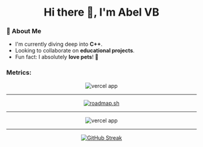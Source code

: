 <meta property="og:image" content="https://i.ibb.co/jR33T0w/abel8260-og-img.png" />

<h1 align="center">Hi there 👋, I'm Abel VB</h1>


### 🌱 About Me

- I'm currently diving deep into **C++**.
- Looking to collaborate on **educational projects**.
- Fun fact: I absolutely **love pets**! 🐾


### Metrics:

<p align="center">
    <img src="https://github-readme-stats.vercel.app/api/top-langs/?username=abel8260&theme=blue-green" alt="vercel app"/>
</p>

---

<p align="center">
    <a href="https://roadmap.sh">
      <img src="https://roadmap.sh/card/tall/64e2cea2ced78d29353345ec?variant=dark" alt="roadmap.sh"/>
    </a>
</p>

---

<p align="center">
    <img src="https://github-readme-stats.vercel.app/api?username=abel8260&theme=blue-green" alt="vercel app"/>
</p>

---
<p align="center">
    <a href="https://github.com/abel8260">
        <img src="https://github-readme-streak-stats.herokuapp.com/?user=abel8260&theme=calm" alt="GitHub Streak"/>
    </a>
</p>
